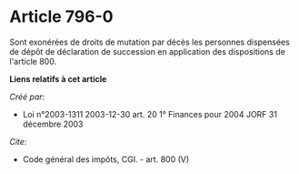 # Article 796-0

Sont exonérées de droits de mutation par décès les personnes dispensées de dépôt de déclaration de succession en application
des dispositions de l'article 800.

**Liens relatifs à cet article**

_Créé par_:

  - Loi n°2003-1311 2003-12-30 art. 20 1° Finances pour 2004 JORF 31 décembre 2003

_Cite_:

  - Code général des impôts, CGI. - art. 800 (V)
